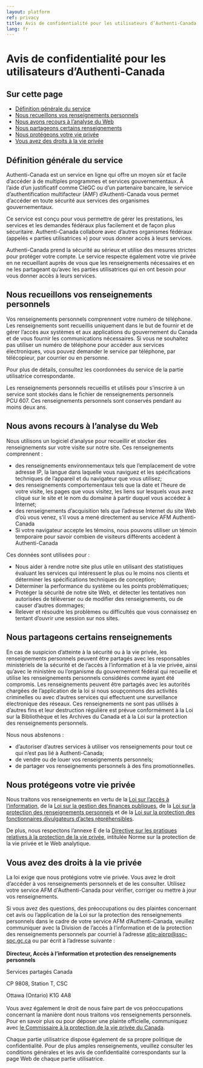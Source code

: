 ```yaml
---
layout: platform
ref: privacy
title: Avis de confidentialité pour les utilisateurs d’Authenti-Canada
lang: fr
---
```


# Avis de confidentialité pour les utilisateurs d’Authenti-Canada

## Sur cette page

- [Définition générale du service](#définition-générale-du-service)
- [Nous recueillons vos renseignements personnels](#nous-recueillons-vos-renseignements-personnels)
- [Nous avons recours à l’analyse du Web](#nous-avons-recours-à-lanalyse-du-web)
- [Nous partageons certains renseignements](#nous-partageons-certains-renseignements)
- [Nous protégeons votre vie privée](#we-protect-your-privacy)
- [Vous avez des droits à la vie privée](#you-have-privacy-rights)

## Définition générale du service


Authenti-Canada est un service en ligne qui offre un moyen sûr et facile d’accéder à de multiples programmes et services gouvernementaux. À l’aide d’un justificatif comme CléGC ou d’un partenaire bancaire, le service d’authentification multifacteur (AMF) d’Authenti-Canada vous permet d’accéder en toute sécurité aux services des organismes gouvernementaux.

Ce service est conçu pour vous permettre de gérer les prestations, les services et les demandes fédéraux plus facilement et de façon plus sécuritaire. Authenti-Canada collabore avec d’autres organismes fédéraux (appelés « parties utilisatrices ») pour vous donner accès à leurs services.

Authenti-Canada prend la sécurité au sérieux et utilise des mesures strictes pour protéger votre compte. Le service respecte également votre vie privée en ne recueillant auprès de vous que les renseignements nécessaires et en ne les partageant qu’avec les parties utilisatrices qui en ont besoin pour vous donner accès à leurs services.

## Nous recueillons vos renseignements personnels

Vos renseignements personnels comprennent votre numéro de téléphone. Les renseignements sont recueillis uniquement dans le but de fournir et de gérer l’accès aux systèmes et aux applications du gouvernement du Canada et de vous fournir les communications nécessaires. Si vous ne souhaitez pas utiliser un numéro de téléphone pour accéder aux services électroniques, vous pouvez demander le service par téléphone, par télécopieur, par courrier ou en personne. 

Pour plus de détails, consultez les coordonnées du service de la partie utilisatrice correspondante.

Les renseignements personnels recueillis et utilisés pour s’inscrire à un service sont stockés dans le fichier de renseignements personnels PCU 607. Ces renseignements personnels sont conservés pendant au moins deux ans.

## Nous avons recours à l’analyse du Web

Nous utilisons un logiciel d’analyse pour recueillir et stocker des renseignements sur votre visite sur notre site. Ces renseignements comprennent :

- des renseignements environnementaux tels que l’emplacement de votre adresse IP, la langue dans laquelle vous naviguez et les spécifications techniques de l’appareil et du navigateur que vous utilisez;
- des renseignements comportementaux tels que la date et l’heure de votre visite, les pages que vous visitez, les liens sur lesquels vous avez cliqué sur le site et le nom du domaine à partir duquel vous accédez à Internet;
- des renseignements d’acquisition tels que l’adresse Internet du site Web d’où vous venez, s’il vous a mené directement au service AFM Authenti-Canada
- Si votre navigateur accepte les témoins, nous pouvons utiliser un témoin temporaire pour savoir combien de visiteurs différents accèdent à Authenti-Canada

Ces données sont utilisées pour :

- Nous aider à rendre notre site plus utile en utilisant des statistiques évaluant les services qui intéressent le plus ou le moins nos clients et déterminer les spécifications techniques de conception;
- Déterminer la performance du système ou les points problématiques;
- Protéger la sécurité de notre site Web, et détecter les tentatives non autorisées de téléverser ou de modifier des renseignements, ou de causer d’autres dommages;
- Relever et résoudre les problèmes ou difficultés que vous connaissez en tentant d’ouvrir une session sur nos sites.

## Nous partageons certains renseignements

En cas de suspicion d’atteinte à la sécurité ou à la vie privée, les renseignements personnels peuvent être partagés avec les responsables ministériels de la sécurité et de l’accès à l’information et à la vie privée, ainsi qu’avec le ministère ou l’organisme du gouvernement fédéral qui recueille et utilise les renseignements personnels considérés comme ayant été compromis. Les renseignements peuvent être partagés avec les autorités chargées de l’application de la loi si nous soupçonnons des activités criminelles ou avec d’autres services qui effectuent une surveillance électronique des réseaux. Ces renseignements ne sont pas utilisés à d’autres fins et leur destruction régulière est prévue conformément à la Loi sur la Bibliothèque et les Archives du Canada et à la Loi sur la protection des renseignements personnels.   
 
Nous nous abstenons :
- d’autoriser d’autres services à utiliser vos renseignements pour tout ce qui n’est pas lié à Authenti-Canada;
- de vendre ou de louer vos renseignements personnels;
- de partager vos renseignements personnels à des fins promotionnelles.

## Nous protégeons votre vie privée

Nous traitons vos renseignements en vertu de la [Loi sur l’accès à l’information](https://laws-lois.justice.gc.ca/fra/lois/a-1/page-1.html), de la [Loi sur la gestion des finances publiques](https://laws-lois.justice.gc.ca/fra/lois/f-11/), de la [Loi sur la protection des renseignements personnels](https://laws-lois.justice.gc.ca/fra/lois/p-21/index.html) et de la [Loi sur la protection des fonctionnaires divulgateurs d’actes répréhensibles](https://laws-lois.justice.gc.ca/fra/lois/p-31.9/).  

De plus, nous respectons l’annexe E de la [Directive sur les pratiques relatives à la protection de la vie privée](https://www.tbs-sct.canada.ca/pol/doc-fra.aspx?id=18309), intitulée Norme sur la protection de la vie privée et le Web analytique.

## Vous avez des droits à la vie privée

La loi exige que nous protégions votre vie privée. Vous avez le droit d’accéder à vos renseignements personnels et de les consulter. Utilisez votre service AFM d'Authenti-Canada pour vérifier, corriger ou mettre à jour vos renseignements.

Si vous avez des questions, des préoccupations ou des plaintes concernant cet avis ou l’application de la Loi sur la protection des renseignements personnels dans le cadre de votre service AFM d’Authenti-Canada, veuillez communiquer avec la Division de l’accès à l’information et de la protection des renseignements personnels par courriel à l’adresse atip-aiprp@ssc-spc.gc.ca ou par écrit à l’adresse suivante :
<br/>
<br/>
**Directeur, Accès à l’information et protection des renseignements personnels**

Services partagés Canada 

CP 9808, Station T, CSC

Ottawa (Ontario)  K1G 4A8
<br/>
<br/>
Vous avez également le droit de nous faire part de vos préoccupations concernant la manière dont nous traitons vos renseignements personnels. Pour en savoir plus ou pour déposer une plainte officielle, communiquez avec [le Commissaire à la protection de la vie privée du Canada](https://www.priv.gc.ca/fr/pour-les-individus/).

Chaque partie utilisatrice dispose également de sa propre politique de confidentialité. Pour de plus amples renseignements, veuillez consulter les conditions générales et les avis de confidentialité correspondants sur la page Web de chaque partie utilisatrice.



